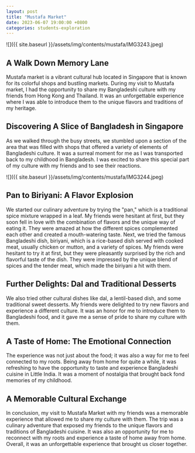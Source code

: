 ```yaml
---
layout: post
title: "Mustafa Market"
date: 2023-06-07 19:00:00 +0800
categories: students-exploration
---
```


![]({{ site.baseurl }}/assets/img/contents/mustafa/IMG3243.jpeg)
## A Walk Down Memory Lane
Mustafa market is a vibrant cultural hub located in Singapore that is known for its colorful shops and bustling markets. During my visit to Mustafa market, I had the opportunity to share my Bangladeshi culture with my friends from Hong Kong and Thailand. It was an unforgettable experience where I was able to introduce them to the unique flavors and traditions of my heritage.

## Discovering A Slice of Bangladesh in Singapore
As we walked through the busy streets, we stumbled upon a section of the area that was filled with shops that offered a variety of elements of Bangladeshi culture. It was a surreal moment for me as I was transported back to my childhood in Bangladesh. I was excited to share this special part of my culture with my friends and to see their reactions.

![]({{ site.baseurl }}/assets/img/contents/mustafa/IMG3244.jpeg)
## Pan to Biriyani: A Flavor Explosion
We started our culinary adventure by trying the "pan," which is a traditional spice mixture wrapped in a leaf. My friends were hesitant at first, but they soon fell in love with the combination of flavors and the unique way of eating it. They were amazed at how the different spices complemented each other and created a mouth-watering taste.
Next, we tried the famous Bangladeshi dish, biriyani, which is a rice-based dish served with cooked meat, usually chicken or mutton, and a variety of spices. My friends were hesitant to try it at first, but they were pleasantly surprised by the rich and flavorful taste of the dish. They were impressed by the unique blend of spices and the tender meat, which made the biriyani a hit with them.

## Further Delights: Dal and Traditional Desserts
We also tried other cultural dishes like dal, a lentil-based dish, and some traditional sweet desserts. My friends were delighted to try new flavors and experience a different culture. It was an honor for me to introduce them to Bangladeshi food, and it gave me a sense of pride to share my culture with them.

## A Taste of Home: The Emotional Connection
The experience was not just about the food; it was also a way for me to feel connected to my roots. Being away from home for quite a while, it was refreshing to have the opportunity to taste and experience Bangladeshi cuisine in Little India. It was a moment of nostalgia that brought back fond memories of my childhood.

## A Memorable Cultural Exchange
In conclusion, my visit to Mustafa Market with my friends was a memorable experience that allowed me to share my culture with them. The trip was a culinary adventure that exposed my friends to the unique flavors and traditions of Bangladeshi cuisine. It was also an opportunity for me to reconnect with my roots and experience a taste of home away from home. Overall, it was an unforgettable experience that brought us closer together.

